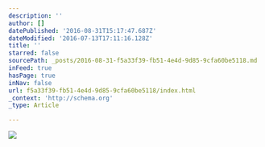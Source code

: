 ```yaml
---
description: ''
author: []
datePublished: '2016-08-31T15:17:47.687Z'
dateModified: '2016-07-13T17:11:16.128Z'
title: ''
starred: false
sourcePath: _posts/2016-08-31-f5a33f39-fb51-4e4d-9d85-9cfa60be5118.md
inFeed: true
hasPage: true
inNav: false
url: f5a33f39-fb51-4e4d-9d85-9cfa60be5118/index.html
_context: 'http://schema.org'
_type: Article

---
```

![](https://the-grid-user-content.s3-us-west-2.amazonaws.com/12bae7f4-9268-490d-878b-3b7a52cd00fc.jpg)